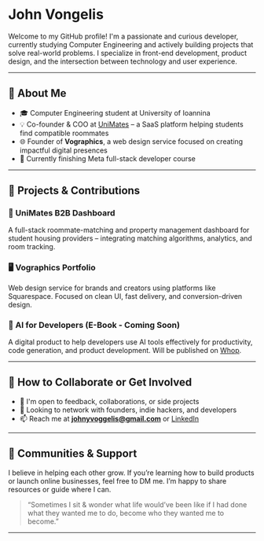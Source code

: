 # John Vongelis

Welcome to my GitHub profile! I'm a passionate and curious developer, currently studying Computer Engineering and actively building projects that solve real-world problems. I specialize in front-end development, product design, and the intersection between technology and user experience.

---

## 💼 About Me

- 🎓 Computer Engineering student at University of Ioannina  
- 💡 Co-founder & COO at [UniMates](https://www.unimates.net/) – a SaaS platform helping students find compatible roommates  
- 🌐 Founder of **Vographics**, a web design service focused on creating impactful digital presences  
- 🧠 Currently finishing Meta full-stack developer course 

---

## 🚀 Projects & Contributions

### 🔗 UniMates B2B Dashboard 
A full-stack roommate-matching and property management dashboard for student housing providers – integrating matching algorithms, analytics, and room tracking.

### 🖥️ Vographics Portfolio  
Web design service for brands and creators using platforms like Squarespace. Focused on clean UI, fast delivery, and conversion-driven design.

### 📘 AI for Developers (E-Book - Coming Soon)  
A digital product to help developers use AI tools effectively for productivity, code generation, and product development. Will be published on [Whop](https://whop.com).

---

## 🧩 How to Collaborate or Get Involved

- 💬 I'm open to feedback, collaborations, or side projects
- 🤝 Looking to network with founders, indie hackers, and developers
- 📫 Reach me at **johnyvoggelis@gmail.com** or [LinkedIn](www.linkedin.com/in/ioannis-voggelis-14095b325)

---

## 🙌 Communities & Support

I believe in helping each other grow. If you’re learning how to build products or launch online businesses, feel free to DM me. I’m happy to share resources or guide where I can.

> “Sometimes I sit & wonder what life would’ve been like if I had done what they wanted me to do, become who they wanted me to become.”

---

